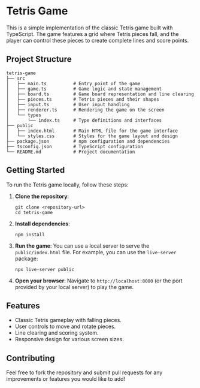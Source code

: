 # Tetris Game

This is a simple implementation of the classic Tetris game built with TypeScript. The game features a grid where Tetris pieces fall, and the player can control these pieces to create complete lines and score points.

## Project Structure

```
tetris-game
├── src
│   ├── main.ts          # Entry point of the game
│   ├── game.ts          # Game logic and state management
│   ├── board.ts         # Game board representation and line clearing
│   ├── pieces.ts        # Tetris pieces and their shapes
│   ├── input.ts         # User input handling
│   ├── renderer.ts      # Rendering the game on the screen
│   └── types
│       └── index.ts     # Type definitions and interfaces
├── public
│   ├── index.html       # Main HTML file for the game interface
│   └── styles.css       # Styles for the game layout and design
├── package.json         # npm configuration and dependencies
├── tsconfig.json        # TypeScript configuration
└── README.md            # Project documentation
```

## Getting Started

To run the Tetris game locally, follow these steps:

1. **Clone the repository**:
   ```
   git clone <repository-url>
   cd tetris-game
   ```

2. **Install dependencies**:
   ```
   npm install
   ```

3. **Run the game**:
   You can use a local server to serve the `public/index.html` file. For example, you can use the `live-server` package:
   ```
   npx live-server public
   ```

4. **Open your browser**:
   Navigate to `http://localhost:8080` (or the port provided by your local server) to play the game.

## Features

- Classic Tetris gameplay with falling pieces.
- User controls to move and rotate pieces.
- Line clearing and scoring system.
- Responsive design for various screen sizes.

## Contributing

Feel free to fork the repository and submit pull requests for any improvements or features you would like to add!